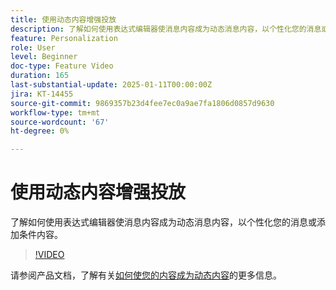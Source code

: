 ```yaml
---
title: 使用动态内容增强投放
description: 了解如何使用表达式编辑器使消息内容成为动态消息内容，以个性化您的消息或添加条件内容。
feature: Personalization
role: User
level: Beginner
doc-type: Feature Video
duration: 165
last-substantial-update: 2025-01-11T00:00:00Z
jira: KT-14455
source-git-commit: 9869357b23d4fee7ec0a9ae7fa1806d0857d9630
workflow-type: tm+mt
source-wordcount: '67'
ht-degree: 0%

---
```



# 使用动态内容增强投放

了解如何使用表达式编辑器使消息内容成为动态消息内容，以个性化您的消息或添加条件内容。

>[!VIDEO](https://video.tv.adobe.com/v/3425795/?learn=on&enablevpops)

请参阅产品文档，了解有关[如何使您的内容成为动态内容](https://experienceleague.adobe.com/en/docs/campaign-web/v8/content/dynamic-content/gs-personalization)的更多信息。
